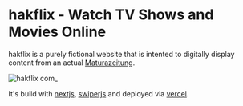 # hakflix - Watch TV Shows and Movies Online
hakflix is a purely fictional website that is intented to digitally display content from an actual [Maturazeitung](https://de.m.wikipedia.org/wiki/Maturazeitung?title=Maturazeitung&redirect=no).

![hakflix com_](https://github.com/patricksdev/hakflix/assets/76250863/4136fd42-fb59-4c0d-ae42-48b730881e64)

It's build with [nextjs](https://github.com/vercel/next.js), [swiperjs](https://github.com/nolimits4web/swiper) and deployed via [vercel](https://vercel.com/).
